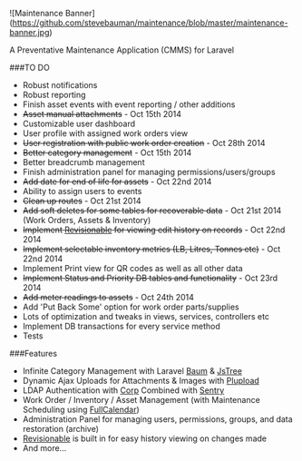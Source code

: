 ![Maintenance Banner]
(https://github.com/stevebauman/maintenance/blob/master/maintenance-banner.jpg)

A Preventative Maintenance Application (CMMS) for Laravel

###TO DO
* Robust notifications
* Robust reporting
* Finish asset events with event reporting / other additions
* <del>Asset manual attachments</del> - Oct 15th 2014
* Customizable user dashboard
* User profile with assigned work orders view
* <del>User registration with public work order creation</del> - Oct 28th 2014
* <del>Better category management</del> - Oct 15th 2014
* Better breadcrumb management
* Finish administration panel for managing permissions/users/groups
* <del>Add date for end of life for assets</del> - Oct 22nd 2014
* Ability to assign users to events
* <del>Clean up routes</del> - Oct 21st 2014
* <del>Add soft deletes for some tables for recoverable data</del> - Oct 21st 2014 (Work Orders, Assets & Inventory)
* <del>Implement [Revisionable](https://github.com/VentureCraft/revisionable) for viewing edit history on records</del> - Oct 22nd 2014
* <del>Implement selectable inventory metrics (LB, Litres, Tonnes etc)</del> - Oct 22nd 2014
* Implement Print view for QR codes as well as all other data
* <del>Implement Status and Priority DB tables and functionality</del> - Oct 23rd 2014
* <del>Add meter readings to assets</del> - Oct 24th 2014
* Add 'Put Back Some' option for work order parts/supplies
* Lots of optimization and tweaks in views, services, controllers etc
* Implement DB transactions for every service method
* Tests

###Features
* Infinite Category Management with Laravel [Baum](https://github.com/etrepat/baum) & [JsTree](https://github.com/vakata/jstree)
* Dynamic Ajax Uploads for Attachments & Images with [Plupload](https://github.com/jildertmiedema/laravel-plupload)
* LDAP Authentication with [Corp](https://github.com/stevebauman/Corp) Combined with [Sentry](https://github.com/cartalyst/sentry)
* Work Order / Inventory / Asset Management (with Maintenance Scheduling using [FullCalendar](https://github.com/arshaw/fullcalendar))
* Administration Panel for managing users, permissions, groups, and data restoration (archive)
* [Revisionable](https://github.com/VentureCraft/revisionable) is built in for easy history viewing on changes made
* And more...